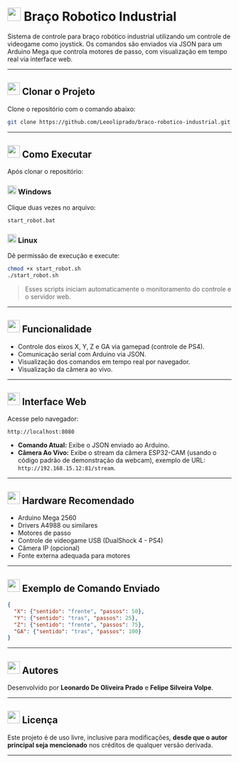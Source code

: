# <img src="https://img.icons8.com/emoji/48/robot-emoji.png" width="30"/> Braço Robotico Industrial

Sistema de controle para braço robótico industrial utilizando um controle de videogame como joystick. Os comandos são enviados via JSON para um Arduino Mega que controla motores de passo, com visualização em tempo real via interface web.

---

## <img src="https://img.icons8.com/fluency/48/download.png" width="28"/> Clonar o Projeto

Clone o repositório com o comando abaixo:

```bash
git clone https://github.com/Leooliprado/braco-robotico-industrial.git
````

---

## <img src="https://img.icons8.com/fluency/48/play.png" width="28"/> Como Executar

Após clonar o repositório:

### <img src="https://img.icons8.com/fluency/48/windows-10.png" width="20"/> Windows

Clique duas vezes no arquivo:

```
start_robot.bat
```

### <img src="https://img.icons8.com/color/48/linux.png" width="20"/> Linux

Dê permissão de execução e execute:

```bash
chmod +x start_robot.sh
./start_robot.sh
```

> Esses scripts iniciam automaticamente o monitoramento do controle e o servidor web.

---

## <img src="https://img.icons8.com/fluency/48/controller.png" width="28"/> Funcionalidade


* Controle dos eixos X, Y, Z e GA via gamepad (controle de PS4).
* Comunicação serial com Arduino via JSON.
* Visualização dos comandos em tempo real por navegador.
* Visualização da câmera ao vivo.

---

## <img src="https://img.icons8.com/fluency/48/internet.png" width="28"/> Interface Web

Acesse pelo navegador:

```
http://localhost:8080
```

* **Comando Atual:** Exibe o JSON enviado ao Arduino.
* **Câmera Ao Vivo:** Exibe o stream da câmera ESP32-CAM (usando o código padrão de demonstração da webcam), exemplo de URL: `http://192.168.15.12:81/stream`.


---

## <img src="https://img.icons8.com/fluency/48/electrical.png" width="28"/> Hardware Recomendado

* Arduino Mega 2560
* Drivers A4988 ou similares
* Motores de passo
* Controle de videogame USB (DualShock 4 - PS4)
* Câmera IP (opcional)
* Fonte externa adequada para motores

---

## <img src="https://img.icons8.com/fluency/48/source-code.png" width="28"/> Exemplo de Comando Enviado

```json
{
  "X": {"sentido": "frente", "passos": 50},
  "Y": {"sentido": "tras", "passos": 25},
  "Z": {"sentido": "frente", "passos": 75},
  "GA": {"sentido": "tras", "passos": 100}
}
```

---

## <img src="https://img.icons8.com/fluency/48/conference-background-selected.png" width="28"/> Autores

Desenvolvido por **Leonardo De Oliveira Prado** e **Felipe Silveira Volpe**.

---

## <img src="https://img.icons8.com/fluency/48/privacy.png" width="28"/> Licença

Este projeto é de uso livre, inclusive para modificações, **desde que o autor principal seja mencionado** nos créditos de qualquer versão derivada.

---
